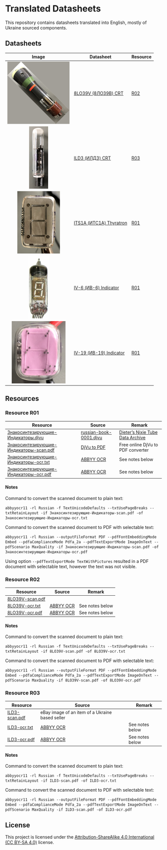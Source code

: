 # Translated Datasheets

This repository contains datasheets translated into English, mostly of Ukraine sourced components.

## Datasheets

|                           Image                           | Datasheet                                                                                 | Resource             |
|:---------------------------------------------------------:|-------------------------------------------------------------------------------------------|----------------------|
|   ![8LO39](datasheet/8LO39V-(8ЛО39В)-CRT/thumbnail.png)   | [8LO39V (8ЛО39В) CRT](./datasheet/8LO39V-(8ЛО39В)-CRT/8LO39V-(8ЛО39В)-Datasheet.md)       | [R02](#resource-r02) |
|     ![ILD3](datasheet/ILD3-(ИЛД3)-CRT/thumbnail.png)      | [ILD3 (ИЛД3) CRT](./datasheet/ILD3-(ИЛД3)-CRT/ILD3-(илдз)-Datasheet.md)                   | [R03](#resource-r03) |
| ![ITS1A](datasheet/ITS1A-(ИТС1А)-Thyratron/thumbnail.png) | [ITS1A (ИТС1А) Thyratron](./datasheet/ITS1A-(ИТС1А)-Thyratron/ITS1A-(ИТС1А)-Datasheet.md) | [R01](#resource-r01) |
|  ![IV-6](datasheet/IV-6-(ИВ-6)-Indicator/thumbnail.png)   | [IV-6 (ИВ-6) Indicator](datasheet/IV-6-(ИВ-6)-Indicator/IV-6-(ИВ-6)-Datasheet.md)         | [R01](#resource-r01) |
| ![IV-19](datasheet/IV-19-(ИВ-19)-Indicator/thumbnail.png) | [IV-19 (ИВ-19) Indicator](datasheet/IV-19-(ИВ-19)-Indicator/IV-19-(ИВ-19)-Datasheet.md)   | [R01](#resource-r01) |

## Resources

### Resource R01

| Resource                                                                                       | Source                                                                                           | Remark                                                                                     |
|------------------------------------------------------------------------------------------------|--------------------------------------------------------------------------------------------------|--------------------------------------------------------------------------------------------|
| [Знакосинтезирующие-Индикаторы.djvu](./resource/R01/Знакосинтезирующие-Индикаторы.djvu)        | [russian-book-0001.djvu](http://www.tube-tester.com/sites/nixie/dat_arch/russian-book-0001.djvu) | [Dieter’s Nixie Tube Data Archive](http://www.tube-tester.com/sites/nixie/nixie-tubes.htm) |
| [Знакосинтезирующие-Индикаторы-scan.pdf](./resource/R01/Знакосинтезирующие-Индикаторы-ocr.pdf) | [DjVu to  PDF](https://djvu2pdf.com)                                                             | Free online DjVu to PDF converter                                                          |
| [Знакосинтезирующие-Индикаторы-ocr.txt](./resource/R01/Знакосинтезирующие-Индикаторы-ocr.txt)  | [ABBYY OCR](https://www.abbyy.com/ocr-sdk/)                                                      | See notes below                                                                            |
| [Знакосинтезирующие-Индикаторы-ocr.pdf](./resource/R01/Знакосинтезирующие-Индикаторы-scan.pdf) | [ABBYY OCR](https://www.abbyy.com/ocr-sdk/)                                                      | See notes below                                                                            |

#### Notes

Command to convert the scanned document to plain text:

```shell
abbyyocr11 -rl Russian -f TextUnicodeDefaults --txtUsePageBreaks --txtRetainLayout -if Знакосинтезирующие-Индикаторы-scan.pdf -of Знакосинтезирующие-Индикаторы-ocr.txt
```

Command to convert the scanned document to PDF with selectable text:

```shell
abbyyocr11 -rl Russian --outputFileFormat PDF --pdfFontEmbeddingMode Embed --pdfaComplianceMode Pdfa_2a --pdfTextExportMode ImageOnText --pdfScenario MaxQuality -if Знакосинтезирующие-Индикаторы-scan.pdf -of Знакосинтезирующие-Индикаторы-ocr.pdf
```

Using option `--pdfTextExportMode TextWithPictures` resulted in a PDF document with selectable text, however the text
was not visible.

### Resource R02

| Resource                                        | Source                                      | Remark          |
|-------------------------------------------------|---------------------------------------------|-----------------|
| [8LO39V-scan.pdf](resource/R02/8LO39V-scan.pdf) |                                             |                 |
| [8LO39V-ocr.txt](./resource/R02/8LO39V-ocr.txt) | [ABBYY OCR](https://www.abbyy.com/ocr-sdk/) | See notes below |
| [8LO39V-ocr.pdf](./resource/R02/8LO39V-ocr.pdf) | [ABBYY OCR](https://www.abbyy.com/ocr-sdk/) | See notes below |

#### Notes

Command to convert the scanned document to plain text:

```shell
abbyyocr11 -rl Russian -f TextUnicodeDefaults --txtUsePageBreaks --txtRetainLayout -if 8LO39V-scan.pdf -of 8LO39V-ocr.txt
```

Command to convert the scanned document to PDF with selectable text:

```shell
abbyyocr11 -rl Russian --outputFileFormat PDF --pdfFontEmbeddingMode Embed --pdfaComplianceMode Pdfa_2a --pdfTextExportMode ImageOnText --pdfScenario MaxQuality -if 8LO39V-scan.pdf -of 8LO39V-ocr.pdf
```

### Resource R03

| Resource                                      | Source                                          | Remark          |
|-----------------------------------------------|-------------------------------------------------|-----------------|
| [ILD3-scan.pdf](./resource/R03/ILD3-scan.pdf) | eBay image of an item of a Ukraine based seller |                 |
| [ILD3-ocr.txt](./resource/R03/ILD3-ocr.txt)   | [ABBYY OCR](https://www.abbyy.com/ocr-sdk/)     | See notes below |
| [ILD3-ocr.pdf](./resource/R03/ILD3-ocr.pdf)   | [ABBYY OCR](https://www.abbyy.com/ocr-sdk/)     | See notes below |

#### Notes

Command to convert the scanned document to plain text:

```shell
abbyyocr11 -rl Russian -f TextUnicodeDefaults --txtUsePageBreaks --txtRetainLayout -if ILD3-scan.pdf -of ILD3-ocr.txt
```

Command to convert the scanned document to PDF with selectable text:

```shell
abbyyocr11 -rl Russian --outputFileFormat PDF --pdfFontEmbeddingMode Embed --pdfaComplianceMode Pdfa_2a --pdfTextExportMode ImageOnText --pdfScenario MaxQuality -if ILD3-scan.pdf -of ILD3-ocr.pdf
```

## License

This project is licensed under
the [Attribution-ShareAlike 4.0 International (CC BY-SA 4.0)](https://creativecommons.org/licenses/by-sa/4.0/) license.
